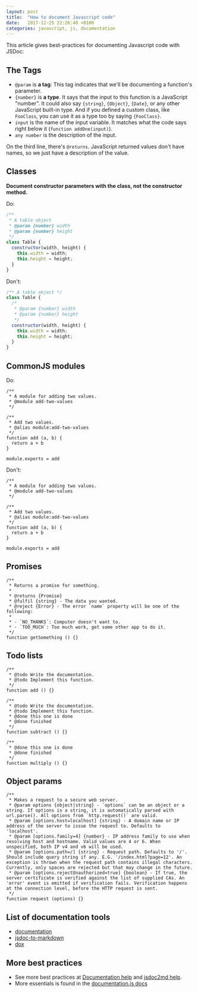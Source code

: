 ```yaml
---
layout: post
title:  "How to document Javascript code"
date:   2017-12-25 22:26:40 +0100
categories: javascript, js, documentation
---
```

This article gives best-practices for documenting Javascript code with JSDoc:

## The Tags

* `@param` is **a tag**: This tag indicates that we'll be documenting a function's parameter.
* `{number}` is **a type**. It says that the input to this function is
  a JavaScript "number". It could also say `{string}`,
  `{Object}`, `{Date}`, or any other JavaScript built-in type. And if you
  defined a custom class, like `FooClass`, you can use it as a type too by
  saying `{FooClass}`.
* `input` is the name of the input variable. It matches what the code
  says right below it (`function addOne(input)`).
* `any number` is the description of the input.

On the third line, there's `@returns`. JavaScript returned values 
don't have names, so we just have a description of the value.

## Classes

**Document constructor parameters with the class, not the constructor method.**

Do:

```js
/**
 * A table object
 * @param {number} width
 * @param {number} height
 */
class Table {
  constructor(width, height) {
    this.width = width;
    this.height = height;
  }
}
```

Don't:

```js
/** A table object */
class Table {
  /*
   * @param {number} width
   * @param {number} height
   */
  constructor(width, height) {
    this.width = width;
    this.height = height;
  }
}
```

## CommonJS modules
Do:

```
/**
 * A module for adding two values.
 * @module add-two-values
 */

/**
 * Add two values.
 * @alias module:add-two-values
 */
function add (a, b) {
  return a + b
}

module.exports = add
```

Don't:

```
/**
 * A module for adding two values.
 * @module add-two-values
 */

/**
 * Add two values.
 * @alias module:add-two-values
 */
function add (a, b) {
  return a + b
}

module.exports = add
```

## Promises

```
/**
 * Returns a promise for something.
 *
 * @returns {Promise}
 * @fulfil {string} - The data you wanted.
 * @reject {Error} - The error `name` property will be one of the following:
 *
 * - `NO_THANKS`: Computer doesn't want to.
 * - `TOO_MUCH`: Too much work, get some other app to do it.
 */
function getSomething () {}
```

## Todo lists

```
/**
 * @todo Write the documentation.
 * @todo Implement this function.
 */
function add () {}

/**
 * @todo Write the documentation.
 * @todo Implement this function.
 * @done this one is done
 * @done finished
 */
function subtract () {}

/**
 * @done this one is done
 * @done finished
 */
function multiply () {}
```

## Object params

```
/**
 * Makes a request to a secure web server.
 * @param options {object|string} - `options` can be an object or a string. If options is a string, it is automatically parsed with url.parse(). All options from `http.request()` are valid.
 * @param [options.host=localhost] {string} - A domain name or IP address of the server to issue the request to. Defaults to 'localhost'.
 * @param [options.family=4] {number} - IP address family to use when resolving host and hostname. Valid values are 4 or 6. When unspecified, both IP v4 and v6 will be used.
 * @param [options.path=/] {string} - Request path. Defaults to '/'. Should include query string if any. E.G. '/index.html?page=12'. An exception is thrown when the request path contains illegal characters. Currently, only spaces are rejected but that may change in the future.
 * @param [options.rejectUnauthorized=true] {boolean} - If true, the server certificate is verified against the list of supplied CAs. An 'error' event is emitted if verification fails. Verification happens at the connection level, before the HTTP request is sent.
 */
function request (options) {}
```


## List of documentation tools

* [documentation](https://github.com/documentationjs/documentation)
* [jsdoc-to-markdown](https://github.com/jsdoc2md/jsdoc-to-markdown)
* [dox](https://github.com/tj/dox)

## More best practices

* See more best practices at [Documentation help](https://github.com/documentationjs/documentation/blob/master/docs/RECIPES.md) and [jsdoc2md help](https://github.com/jsdoc2md/jsdoc-to-markdown/wiki).
* More essentials is found in the [documentation.js docs](https://github.com/documentationjs/documentation/blob/master/docs/GETTING_STARTED.md)
